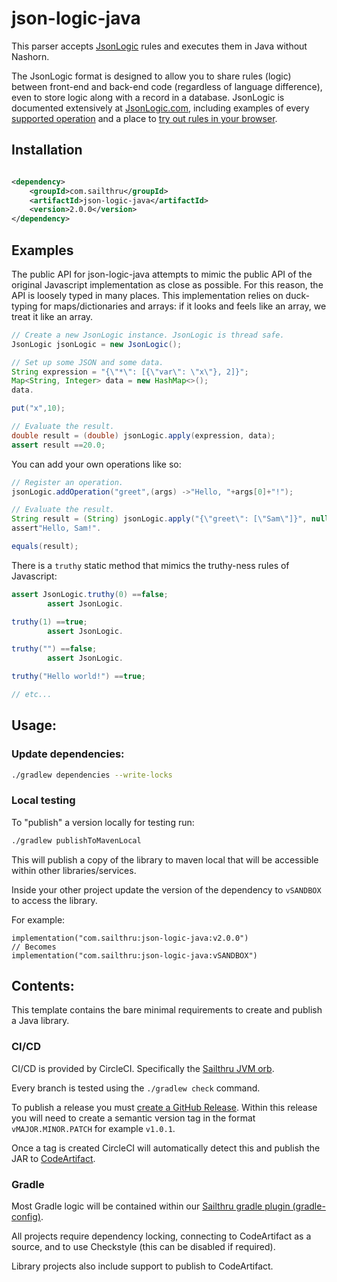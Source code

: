 # json-logic-java

This parser accepts [JsonLogic](http://jsonlogic.com) rules and executes them in Java without Nashorn.

The JsonLogic format is designed to allow you to share rules (logic) between front-end and back-end code (regardless of
language difference), even to store logic along with a record in a database.
JsonLogic is documented extensively at [JsonLogic.com](http://jsonlogic.com), including examples of
every [supported operation](http://jsonlogic.com/operations.html) and a place
to [try out rules in your browser](http://jsonlogic.com/play.html).

## Installation

```xml

<dependency>
    <groupId>com.sailthru</groupId>
    <artifactId>json-logic-java</artifactId>
    <version>2.0.0</version>
</dependency>
```

## Examples

The public API for json-logic-java attempts to mimic the public API of the original Javascript implementation as close
as possible.
For this reason, the API is loosely typed in many places.
This implementation relies on duck-typing for maps/dictionaries and arrays: if it looks and feels like an array, we
treat it like an array.

```java
// Create a new JsonLogic instance. JsonLogic is thread safe.
JsonLogic jsonLogic = new JsonLogic();

// Set up some JSON and some data.
String expression = "{\"*\": [{\"var\": \"x\"}, 2]}";
Map<String, Integer> data = new HashMap<>();
data.

put("x",10);

// Evaluate the result.
double result = (double) jsonLogic.apply(expression, data);
assert result ==20.0;
```

You can add your own operations like so:

```java
// Register an operation.
jsonLogic.addOperation("greet",(args) ->"Hello, "+args[0]+"!");

// Evaluate the result.
String result = (String) jsonLogic.apply("{\"greet\": [\"Sam\"]}", null);
assert"Hello, Sam!".

equals(result);
```

There is a `truthy` static method that mimics the truthy-ness rules of Javascript:

```java
assert JsonLogic.truthy(0) ==false;
        assert JsonLogic.

truthy(1) ==true;
        assert JsonLogic.

truthy("") ==false;
        assert JsonLogic.

truthy("Hello world!") ==true;

// etc...
```

## Usage:

### Update dependencies:

```bash
./gradlew dependencies --write-locks
```

### Local testing

To "publish" a version locally for testing run:

```bash
./gradlew publishToMavenLocal
```

This will publish a copy of the library to maven local that will be accessible within other libraries/services.

Inside your other project update the version of the dependency to `vSANDBOX` to access the library.

For example:

```
implementation("com.sailthru:json-logic-java:v2.0.0")
// Becomes
implementation("com.sailthru:json-logic-java:vSANDBOX")
```

## Contents:

This template contains the bare minimal requirements to create and publish a Java library.

### CI/CD

CI/CD is provided by CircleCI. Specifically
the [Sailthru JVM orb](https://circleci.com/developer/orbs/orb/sailthru/jvm).

Every branch is tested using the `./gradlew check` command.

To publish a release you
must [create a GitHub Release](https://docs.github.com/en/repositories/releasing-projects-on-github/managing-releases-in-a-repository#creating-a-release).
Within this release you will need to create a semantic version tag in the format `vMAJOR.MINOR.PATCH` for example
`v1.0.1`.

Once a tag is created CircleCI will automatically detect this and publish the JAR
to [CodeArtifact](https://us-east-1.console.aws.amazon.com/codesuite/codeartifact/d/680305091011/sailthru/r/maven).

### Gradle

Most Gradle logic will be contained within
our [Sailthru gradle plugin (gradle-config)](https://github.com/sailthru/gradle-config).

All projects require dependency locking, connecting to CodeArtifact as a source, and to use Checkstyle (this can be
disabled if required).

Library projects also include support to publish to CodeArtifact.
